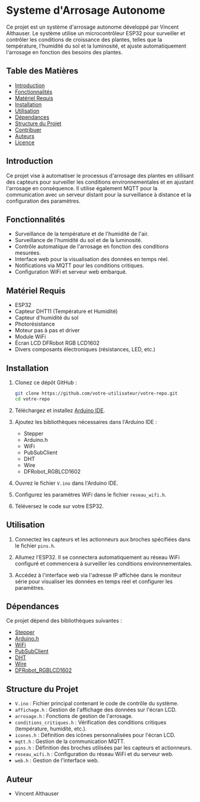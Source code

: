 # Systeme d'Arrosage Autonome

Ce projet est un système d'arrosage autonome développé par Vincent Althauser. Le système utilise un microcontrôleur ESP32 pour surveiller et contrôler les conditions de croissance des plantes, telles que la température, l'humidité du sol et la luminosité, et ajuste automatiquement l'arrosage en fonction des besoins des plantes.

## Table des Matières

- [Introduction](#introduction)
- [Fonctionnalités](#fonctionnalités)
- [Matériel Requis](#matériel-requis)
- [Installation](#installation)
- [Utilisation](#utilisation)
- [Dépendances](#dépendances)
- [Structure du Projet](#structure-du-projet)
- [Contribuer](#contribuer)
- [Auteurs](#auteurs)
- [Licence](#licence)

## Introduction

Ce projet vise à automatiser le processus d'arrosage des plantes en utilisant des capteurs pour surveiller les conditions environnementales et en ajustant l'arrosage en conséquence. Il utilise également MQTT pour la communication avec un serveur distant pour la surveillance à distance et la configuration des paramètres.

## Fonctionnalités

- Surveillance de la température et de l'humidité de l'air.
- Surveillance de l'humidité du sol et de la luminosité.
- Contrôle automatique de l'arrosage en fonction des conditions mesurées.
- Interface web pour la visualisation des données en temps réel.
- Notifications via MQTT pour les conditions critiques.
- Configuration WiFi et serveur web embarqué.

## Matériel Requis

- ESP32
- Capteur DHT11 (Température et Humidité)
- Capteur d'humidité du sol
- Photorésistance
- Moteur pas à pas et driver
- Module WiFi
- Écran LCD DFRobot RGB LCD1602
- Divers composants électroniques (résistances, LED, etc.)

## Installation

1. Clonez ce dépôt GitHub :

   ```bash
   git clone https://github.com/votre-utilisateur/votre-repo.git
   cd votre-repo
   ```

2. Téléchargez et installez [Arduino IDE](https://www.arduino.cc/en/software).

3. Ajoutez les bibliothèques nécessaires dans l'Arduino IDE :

   - Stepper
   - Arduino.h
   - WiFi
   - PubSubClient
   - DHT
   - Wire
   - DFRobot_RGBLCD1602

4. Ouvrez le fichier `V.ino` dans l'Arduino IDE.

5. Configurez les paramètres WiFi dans le fichier `reseau_wifi.h`.

6. Téléversez le code sur votre ESP32.

## Utilisation

1. Connectez les capteurs et les actionneurs aux broches spécifiées dans le fichier `pins.h`.

2. Allumez l'ESP32. Il se connectera automatiquement au réseau WiFi configuré et commencera à surveiller les conditions environnementales.

3. Accédez à l'interface web via l'adresse IP affichée dans le moniteur série pour visualiser les données en temps réel et configurer les paramètres.

## Dépendances

Ce projet dépend des bibliothèques suivantes :

- [Stepper](https://www.arduino.cc/en/Reference/Stepper)
- [Arduino.h](https://www.arduino.cc/reference/en/language/structure/further-syntax/arduinoh/)
- [WiFi](https://github.com/espressif/arduino-esp32/tree/master/libraries/WiFi)
- [PubSubClient](https://github.com/knolleary/pubsubclient)
- [DHT](https://github.com/adafruit/DHT-sensor-library)
- [Wire](https://www.arduino.cc/en/Reference/Wire)
- [DFRobot_RGBLCD1602](https://github.com/DFRobot/DFRobot_RGBLCD1602)

## Structure du Projet

- `V.ino` : Fichier principal contenant le code de contrôle du système.
- `affichage.h` : Gestion de l'affichage des données sur l'écran LCD.
- `arrosage.h` : Fonctions de gestion de l'arrosage.
- `conditions_critiques.h` : Vérification des conditions critiques (température, humidité, etc.).
- `icones.h` : Définition des icônes personnalisées pour l'écran LCD.
- `mqtt.h` : Gestion de la communication MQTT.
- `pins.h` : Définition des broches utilisées par les capteurs et actionneurs.
- `reseau_wifi.h` : Configuration du réseau WiFi et du serveur web.
- `web.h` : Gestion de l'interface web.

## Auteur

- Vincent Althauser
